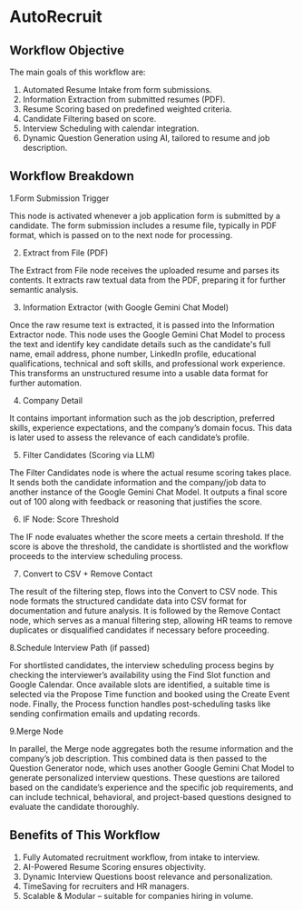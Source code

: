 # AutoRecruit

## Workflow Objective

The main goals of this workflow are:
1. Automated Resume Intake from form submissions.
2. Information Extraction from submitted resumes (PDF).
3. Resume Scoring based on predefined weighted criteria.
4. Candidate Filtering based on score.
5. Interview Scheduling with calendar integration.
6. Dynamic Question Generation using AI, tailored to resume and job description.

## Workflow Breakdown

1.Form Submission Trigger

This node is activated whenever a job application form is submitted by a candidate. The form submission includes a resume file, typically in PDF format, which is passed on to the next node for processing.


2. Extract from File (PDF)

The Extract from File node receives the uploaded resume and parses its contents. It extracts raw textual data from the PDF, preparing it for further semantic analysis.


3. Information Extractor (with Google Gemini Chat Model)

Once the raw resume text is extracted, it is passed into the Information Extractor node. This node uses the Google Gemini Chat Model to process the text and identify key candidate details such as the candidate's full name, email address, phone number, LinkedIn profile, educational qualifications, technical and soft skills, and professional work experience. This transforms an unstructured resume into a usable data format for further automation.


4. Company Detail

It contains important information such as the job description, preferred skills, experience expectations, and the company’s domain focus. This data is later used to assess the relevance of each candidate’s profile.


5. Filter Candidates (Scoring via LLM)

The Filter Candidates node is where the actual resume scoring takes place. It sends both the candidate information and the company/job data to another instance of the Google Gemini Chat Model.
It outputs a final score out of 100 along with feedback or reasoning that justifies the score.

6. IF Node: Score Threshold

The IF node evaluates whether the score meets a certain threshold. If the score is above the threshold, the candidate is shortlisted and the workflow proceeds to the interview scheduling process.


7. Convert to CSV + Remove Contact

The result of the filtering step, flows into the Convert to CSV node. This node formats the structured candidate data into CSV format for documentation and future analysis. It is followed by the Remove Contact node, which serves as a manual filtering step, allowing HR teams to remove duplicates or disqualified candidates if necessary before proceeding.

8.Schedule Interview Path (if passed)

For shortlisted candidates, the interview scheduling process begins by checking the interviewer’s availability using the Find Slot function and Google Calendar. Once available slots are identified, a suitable time is selected via the Propose Time function and booked using the Create Event node. Finally, the Process function handles post-scheduling tasks like sending confirmation emails and updating records.


9.Merge Node

In parallel, the Merge node aggregates both the resume information and the company’s job description. This combined data is then passed to the Question Generator node, which uses another Google Gemini Chat Model to generate personalized interview questions. These questions are tailored based on the candidate’s experience and the specific job requirements, and can include technical, behavioral, and project-based questions designed to evaluate the candidate thoroughly.

## Benefits of This Workflow

1. Fully Automated recruitment workflow, from intake to interview.
2. AI-Powered Resume Scoring ensures objectivity.
3. Dynamic Interview Questions boost relevance and personalization.
4. TimeSaving for recruiters and HR managers.
5. Scalable & Modular – suitable for companies hiring in volume.
